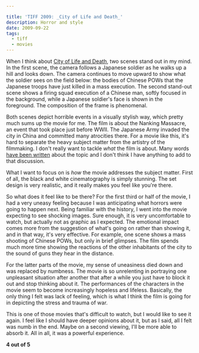 ```yaml
---

title: 'TIFF 2009: _City of Life and Death_'
description: Horror and style
date: 2009-09-22
tags: 
  - tiff
  - movies
---
```


When I think about [City of Life and Death](http://www.imdb.com/title/tt1124052/), two scenes stand out in my mind. In the first scene, the camera follows a Japanese soldier as he walks up a hill and looks down. The camera continues to move upward to show what the soldier sees on the field below: the bodies of Chinese POWs that the Japanese troops have just killed in a mass execution. The second stand-out scene shows a firing squad execution of a Chinese man, softly focused in the background, while a Japanese soldier's face is shown in the foreground. The composition of the frame is phenomenal.  
  
Both scenes depict horrible events in a visually stylish way, which pretty much sums up the movie for me. The film is about the Nanking Massacre, an event that took place just before WWII. The Japanese Army invaded the city in China and committed many atrocities there. For a movie like this, it's hard to separate the heavy subject matter from the artistry of the filmmaking. I don't really want to tackle _what_ the film is about. Many words [have been written](https://www.chapters.indigo.ca/en-ca/books/the-rape-of-nanking-the/9780465068364-item.html) about the topic and I don't think I have anything to add to that discussion.  

What I want to focus on is _how_ the movie addresses the subject matter. First of all, the black and white cinematography is simply stunning. The set design is very realistic, and it really makes you feel like you're there.

So what does it feel like to be there? For the first third or half of the movie, I had a very uneasy feeling because I was anticipating what horrors were going to happen next. Being familiar with the history, I went into the movie expecting to see shocking images. Sure enough, it is very uncomfortable to watch, but actually not as graphic as I expected. The emotional impact comes more from the suggestion of what's going on rather than showing it, and in that way, it's very effective. For example, one scene shows a mass shooting of Chinese POWs, but only in brief glimpses. The film spends much more time showing the reactions of the other inhabitants of the city to the sound of guns they hear in the distance.

For the latter parts of the movie, my sense of uneasiness died down and was replaced by numbness. The movie is so unrelenting in portraying one unpleasant situation after another that after a while you just have to block it out and stop thinking about it. The performances of the characters in the movie seem to become increasingly hopeless and lifeless. Basically, the only thing I felt was lack of feeling, which is what I think the film is going for in depicting the stress and trauma of war.

This is one of those movies that's difficult to watch, but I would like to see it again. I feel like I should have deeper opinions about it, but as I said, all I felt was numb in the end. Maybe on a second viewing, I'll be more able to absorb it. All in all, it was a powerful experience.

**4 out of 5**